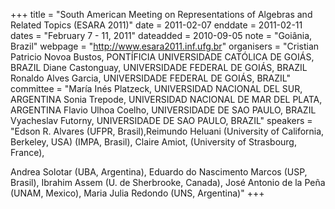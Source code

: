 +++
title = "South American Meeting on Representations of Algebras and Related
Topics (ESARA 2011)"
date = 2011-02-07
enddate = 2011-02-11
dates = "February 7 - 11, 2011"
dateadded = 2010-09-05
note = "Goiânia, Brazil"
webpage = "http://www.esara2011.inf.ufg.br"
organisers = "Cristian Patricio Novoa Bustos, PONTÍFICIA UNIVERSIDADE CATÓLICA DE
GOIÁS, BRAZIL
Diane Castonguay, UNIVERSIDADE FEDERAL DE GOIÁS, BRAZIL
Ronaldo Alves Garcia, UNIVERSIDADE FEDERAL DE GOIÁS, BRAZIL"
committee = "María Inés Platzeck, UNIVERSIDAD NACIONAL DEL SUR, ARGENTINA
Sonia Trepode, UNIVERSIDAD NACIONAL DE MAR DEL PLATA, ARGENTINA
Flavio Ulhoa Coelho, UNIVERSIDADE DE SAO PAULO, BRAZIL
Vyacheslav Futorny, UNIVERSIDADE DE SAO PAULO, BRAZIL"
speakers = "Edson R. Alvares (UFPR, Brasil),Reimundo Heluani (University of California, Berkeley, USA) (IMPA, Brasil), Claire Amiot, (University of Strasbourg, France),

Andrea Solotar (UBA, Argentina),
Eduardo do Nascimento Marcos (USP, Brasil),
Ibrahim Assem (U. de Sherbrooke, Canada),
José Antonio de la Peña (UNAM, Mexico),
Maria Julia Redondo (UNS, Argentina)"
+++

